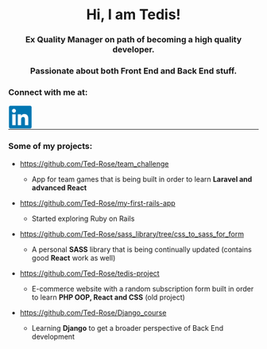 <h1 align="center">Hi, I am Tedis! </h1>

<h3 align="center">Ex Quality Manager on path of becoming a high quality developer.</h3>
<h3 align="center">Passionate about both Front End and Back End stuff.</h3>

<h3>Connect with me at: </h3>
<a href="https://www.linkedin.com/in/tedis-rozenfelds-197239117/"><img src="https://github.com/devicons/devicon/blob/master/icons/linkedin/linkedin-original.svg" align="left" height="48" width="48" ></a>

<br/>
<br/>

---

<h3>Some of my projects:</h3>


- https://github.com/Ted-Rose/team_challenge
   - App for team games that is being built in order to learn <strong>Laravel and advanced React</strong>
   
- https://github.com/Ted-Rose/my-first-rails-app
   - Started exploring Ruby on Rails

- https://github.com/Ted-Rose/sass_library/tree/css_to_sass_for_form
   - A personal <strong>SASS</strong> library that is being continually updated (contains good <strong>React</strong> work as well)

- https://github.com/Ted-Rose/tedis-project
   - E-commerce website with a random subscription form built in order to learn <strong>PHP OOP, React and CSS</strong> (old project)


- https://github.com/Ted-Rose/Django_course
   - Learning <strong>Django</strong> to get a broader perspective of Back End development
